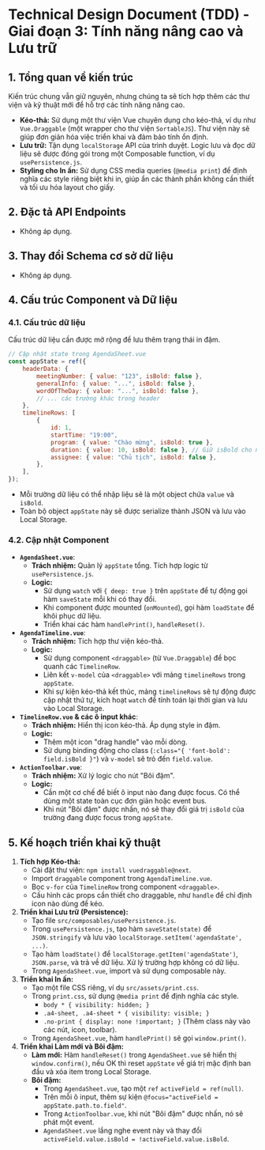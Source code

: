 # Technical Design Document (TDD) - Giai đoạn 3: Tính năng nâng cao và Lưu trữ

## 1. Tổng quan về kiến trúc

Kiến trúc chung vẫn giữ nguyên, nhưng chúng ta sẽ tích hợp thêm các thư viện và kỹ thuật mới để hỗ trợ các tính năng nâng cao.

-   **Kéo-thả:** Sử dụng một thư viện Vue chuyên dụng cho kéo-thả, ví dụ như `Vue.Draggable` (một wrapper cho thư viện `SortableJS`). Thư viện này sẽ giúp đơn giản hóa việc triển khai và đảm bảo tính ổn định.
-   **Lưu trữ:** Tận dụng `localStorage` API của trình duyệt. Logic lưu và đọc dữ liệu sẽ được đóng gói trong một Composable function, ví dụ `usePersistence.js`.
-   **Styling cho In ấn:** Sử dụng CSS media queries (`@media print`) để định nghĩa các style riêng biệt khi in, giúp ẩn các thành phần không cần thiết và tối ưu hóa layout cho giấy.

## 2. Đặc tả API Endpoints

-   Không áp dụng.

## 3. Thay đổi Schema cơ sở dữ liệu

-   Không áp dụng.

## 4. Cấu trúc Component và Dữ liệu

### 4.1. Cấu trúc dữ liệu

Cấu trúc dữ liệu cần được mở rộng để lưu thêm trạng thái in đậm.

```javascript
// Cập nhật state trong AgendaSheet.vue
const appState = ref({
	headerData: {
		meetingNumber: { value: "123", isBold: false },
		generalInfo: { value: "...", isBold: false },
		wordOfTheDay: { value: "...", isBold: false },
		// ... các trường khác trong header
	},
	timelineRows: [
		{
			id: 1,
			startTime: "19:00",
			program: { value: "Chào mừng", isBold: true },
			duration: { value: 10, isBold: false }, // Giữ isBold cho nhất quán, dù không dùng
			assignee: { value: "Chủ tịch", isBold: false },
		},
	],
});
```

-   Mỗi trường dữ liệu có thể nhập liệu sẽ là một object chứa `value` và `isBold`.
-   Toàn bộ object `appState` này sẽ được serialize thành JSON và lưu vào Local Storage.

### 4.2. Cập nhật Component

-   **`AgendaSheet.vue`**:
    -   **Trách nhiệm:** Quản lý `appState` tổng. Tích hợp logic từ `usePersistence.js`.
    -   **Logic:**
        -   Sử dụng `watch` với `{ deep: true }` trên `appState` để tự động gọi hàm `saveState` mỗi khi có thay đổi.
        -   Khi component được mounted (`onMounted`), gọi hàm `loadState` để khôi phục dữ liệu.
        -   Triển khai các hàm `handlePrint()`, `handleReset()`.
-   **`AgendaTimeline.vue`**:
    -   **Trách nhiệm:** Tích hợp thư viện kéo-thả.
    -   **Logic:**
        -   Sử dụng component `<draggable>` (từ `Vue.Draggable`) để bọc quanh các `TimelineRow`.
        -   Liên kết `v-model` của `<draggable>` với mảng `timelineRows` trong `appState`.
        -   Khi sự kiện kéo-thả kết thúc, mảng `timelineRows` sẽ tự động được cập nhật thứ tự, kích hoạt `watch` để tính toán lại thời gian và lưu vào Local Storage.
-   **`TimelineRow.vue` & các ô input khác**:
    -   **Trách nhiệm:** Hiển thị icon kéo-thả. Áp dụng style in đậm.
    -   **Logic:**
        -   Thêm một icon "drag handle" vào mỗi dòng.
        -   Sử dụng binding động cho class (`:class="{ 'font-bold': field.isBold }"`) và `v-model` sẽ trỏ đến `field.value`.
-   **`ActionToolbar.vue`**:
    -   **Trách nhiệm:** Xử lý logic cho nút "Bôi đậm".
    -   **Logic:**
        -   Cần một cơ chế để biết ô input nào đang được focus. Có thể dùng một state toàn cục đơn giản hoặc event bus.
        -   Khi nút "Bôi đậm" được nhấn, nó sẽ thay đổi giá trị `isBold` của trường đang được focus trong `appState`.

## 5. Kế hoạch triển khai kỹ thuật

1.  **Tích hợp Kéo-thả:**
    -   Cài đặt thư viện: `npm install vuedraggable@next`.
    -   Import `draggable` component trong `AgendaTimeline.vue`.
    -   Bọc `v-for` của `TimelineRow` trong component `<draggable>`.
    -   Cấu hình các props cần thiết cho draggable, như `handle` để chỉ định icon nào dùng để kéo.
2.  **Triển khai Lưu trữ (Persistence):**
    -   Tạo file `src/composables/usePersistence.js`.
    -   Trong `usePersistence.js`, tạo hàm `saveState(state)` để `JSON.stringify` và lưu vào `localStorage.setItem('agendaState', ...)`.
    -   Tạo hàm `loadState()` để `localStorage.getItem('agendaState')`, `JSON.parse`, và trả về dữ liệu. Xử lý trường hợp không có dữ liệu.
    -   Trong `AgendaSheet.vue`, import và sử dụng composable này.
3.  **Triển khai In ấn:**
    -   Tạo một file CSS riêng, ví dụ `src/assets/print.css`.
    -   Trong `print.css`, sử dụng `@media print` để định nghĩa các style.
        -   `body * { visibility: hidden; }`
        -   `.a4-sheet, .a4-sheet * { visibility: visible; }`
        -   `.no-print { display: none !important; }` (Thêm class này vào các nút, icon, toolbar).
    -   Trong `AgendaSheet.vue`, hàm `handlePrint()` sẽ gọi `window.print()`.
4.  **Triển khai Làm mới và Bôi đậm:**
    -   **Làm mới:** Hàm `handleReset()` trong `AgendaSheet.vue` sẽ hiển thị `window.confirm()`, nếu OK thì reset `appState` về giá trị mặc định ban đầu và xóa item trong Local Storage.
    -   **Bôi đậm:**
        -   Trong `AgendaSheet.vue`, tạo một `ref` `activeField = ref(null)`.
        -   Trên mỗi ô input, thêm sự kiện `@focus="activeField = appState.path.to.field"`.
        -   Trong `ActionToolbar.vue`, khi nút "Bôi đậm" được nhấn, nó sẽ phát một event.
        -   `AgendaSheet.vue` lắng nghe event này và thay đổi `activeField.value.isBold = !activeField.value.isBold`.
